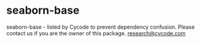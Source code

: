# seaborn-base
seaborn-base - listed by Cycode to prevent dependency confusion.
Please contact us if you are the owner of this package.
research@cycode.com
